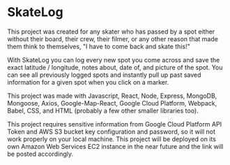 # SkateLog
This project was created for any skater who has passed by a spot either without their board, their crew, their filmer, or any other reason that made them think to themselves, "I have to come back and skate this!"

With SkateLog you can log every new spot you come across and save the exact latitude / longitude, notes about, date of, and picture of the spot. You can see all previously logged spots and instantly pull up past saved information for a given spot when you click on a marker.

This project was made with Javascript, React, Node, Express, MongoDB, Mongoose, Axios, Google-Map-React, Google Cloud Platform, Webpack, Babel, CSS, and HTML (probably a few other smaller libraries too).

This project requires sensitive information from Google Cloud Platform API Token and AWS S3 bucket key configuration and password, so it will not work properly on your local machine. This project will be deployed on its own Amazon Web Services EC2 instance in the near future and the link will be posted accordingly.

